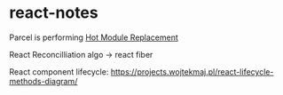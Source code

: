 # react-notes

Parcel is performing [Hot Module Replacement](https://webpack.js.org/concepts/hot-module-replacement/)

React Reconcilliation algo -> react fiber

React component lifecycle: https://projects.wojtekmaj.pl/react-lifecycle-methods-diagram/